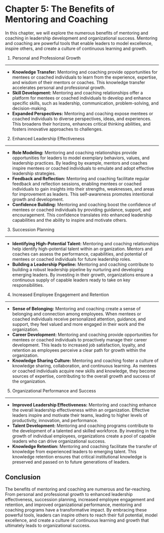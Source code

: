 Chapter 5: The Benefits of Mentoring and Coaching
=================================================

In this chapter, we will explore the numerous benefits of mentoring and coaching in leadership development and organizational success. Mentoring and coaching are powerful tools that enable leaders to model excellence, inspire others, and create a culture of continuous learning and growth.

1. Personal and Professional Growth
-----------------------------------

* **Knowledge Transfer:** Mentoring and coaching provide opportunities for mentees or coached individuals to learn from the experience, expertise, and wisdom of their mentors or coaches. This knowledge transfer accelerates personal and professional growth.
* **Skill Development:** Mentoring and coaching relationships offer a platform for mentees or coached individuals to develop and enhance specific skills, such as leadership, communication, problem-solving, and decision-making.
* **Expanded Perspectives:** Mentoring and coaching expose mentees or coached individuals to diverse perspectives, ideas, and experiences. This broadens their horizons, enhances critical thinking abilities, and fosters innovative approaches to challenges.

2. Enhanced Leadership Effectiveness
------------------------------------

* **Role Modeling:** Mentoring and coaching relationships provide opportunities for leaders to model exemplary behaviors, values, and leadership practices. By leading by example, mentors and coaches inspire mentees or coached individuals to emulate and adopt effective leadership strategies.
* **Feedback and Reflection:** Mentoring and coaching facilitate regular feedback and reflection sessions, enabling mentees or coached individuals to gain insights into their strengths, weaknesses, and areas for improvement as leaders. This self-awareness promotes intentional growth and development.
* **Confidence Building:** Mentoring and coaching boost the confidence of mentees or coached individuals by providing guidance, support, and encouragement. This confidence translates into enhanced leadership capabilities and the ability to inspire and motivate others.

3. Succession Planning
----------------------

* **Identifying High-Potential Talent:** Mentoring and coaching relationships help identify high-potential talent within an organization. Mentors and coaches can assess the performance, capabilities, and potential of mentees or coached individuals for future leadership roles.
* **Building a Leadership Pipeline:** Mentoring and coaching contribute to building a robust leadership pipeline by nurturing and developing emerging leaders. By investing in their growth, organizations ensure a continuous supply of capable leaders ready to take on key responsibilities.

4. Increased Employee Engagement and Retention
----------------------------------------------

* **Sense of Belonging:** Mentoring and coaching create a sense of belonging and connection among employees. When mentees or coached individuals receive personalized attention, guidance, and support, they feel valued and more engaged in their work and the organization.
* **Career Development:** Mentoring and coaching provide opportunities for mentees or coached individuals to proactively manage their career development. This leads to increased job satisfaction, loyalty, and retention as employees perceive a clear path for growth within the organization.
* **Knowledge Sharing Culture:** Mentoring and coaching foster a culture of knowledge sharing, collaboration, and continuous learning. As mentees or coached individuals acquire new skills and knowledge, they become sources of expertise, contributing to the overall growth and success of the organization.

5. Organizational Performance and Success
-----------------------------------------

* **Improved Leadership Effectiveness:** Mentoring and coaching enhance the overall leadership effectiveness within an organization. Effective leaders inspire and motivate their teams, leading to higher levels of productivity, innovation, and performance.
* **Talent Development:** Mentoring and coaching programs contribute to the development of a talented and skilled workforce. By investing in the growth of individual employees, organizations create a pool of capable leaders who can drive organizational success.
* **Knowledge Retention:** Mentoring and coaching facilitate the transfer of knowledge from experienced leaders to emerging talent. This knowledge retention ensures that critical institutional knowledge is preserved and passed on to future generations of leaders.

Conclusion
----------

The benefits of mentoring and coaching are numerous and far-reaching. From personal and professional growth to enhanced leadership effectiveness, succession planning, increased employee engagement and retention, and improved organizational performance, mentoring and coaching programs have a transformative impact. By embracing these powerful tools, leaders can inspire others to reach their full potential, model excellence, and create a culture of continuous learning and growth that ultimately leads to organizational success.
